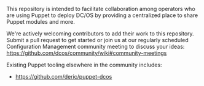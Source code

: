 This repository is intended to facilitate collaboration among operators who are
using Puppet to deploy DC/OS by providing a centralized place to share Puppet
modules and more.

We're actively welcoming contributors to add their work to this repository.
Submit a pull request to get started or join us at our regularly scheduled
Configuration Management community meeting to discuss your ideas:
https://github.com/dcos/community/wiki#community-meetings

Existing Puppet tooling elsewhere in the community includes:

* https://github.com/deric/puppet-dcos
